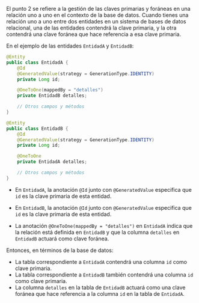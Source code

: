 El punto 2 se refiere a la gestión de las claves primarias y foráneas en una relación uno a uno en el contexto de la base de datos. Cuando tienes una relación uno a uno entre dos entidades en un sistema de bases de datos relacional, una de las entidades contendrá la clave primaria, y la otra contendrá una clave foránea que hace referencia a esa clave primaria.

En el ejemplo de las entidades `EntidadA` y `EntidadB`:

```java
@Entity
public class EntidadA {
    @Id
    @GeneratedValue(strategy = GenerationType.IDENTITY)
    private Long id;

    @OneToOne(mappedBy = "detalles")
    private EntidadB detalles;

    // Otros campos y métodos
}
```

```java
@Entity
public class EntidadB {
    @Id
    @GeneratedValue(strategy = GenerationType.IDENTITY)
    private Long id;

    @OneToOne
    private EntidadA detalles;

    // Otros campos y métodos
}
```

- En `EntidadA`, la anotación `@Id` junto con `@GeneratedValue` especifica que `id` es la clave primaria de esta entidad.

- En `EntidadB`, la anotación `@Id` junto con `@GeneratedValue` especifica que `id` es la clave primaria de esta entidad.

- La anotación `@OneToOne(mappedBy = "detalles")` en `EntidadA` indica que la relación está definida en `EntidadB` y que la columna `detalles` en `EntidadB` actuará como clave foránea.

Entonces, en términos de la base de datos:

- La tabla correspondiente a `EntidadA` contendrá una columna `id` como clave primaria.
- La tabla correspondiente a `EntidadB` también contendrá una columna `id` como clave primaria.
- La columna `detalles` en la tabla de `EntidadB` actuará como una clave foránea que hace referencia a la columna `id` en la tabla de `EntidadA`.
